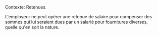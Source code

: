 Contexte: Retenues.

L'employeur ne peut opérer une retenue de salaire pour compenser des sommes qui lui seraient dues par un salarié pour fournitures diverses, quelle qu'en soit la nature.